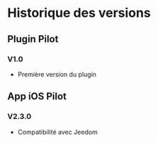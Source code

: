 # Historique des versions

## Plugin Pilot

### V1.0

* Première version du plugin

## App iOS Pilot

### V2.3.0

* Compatibilité avec Jeedom